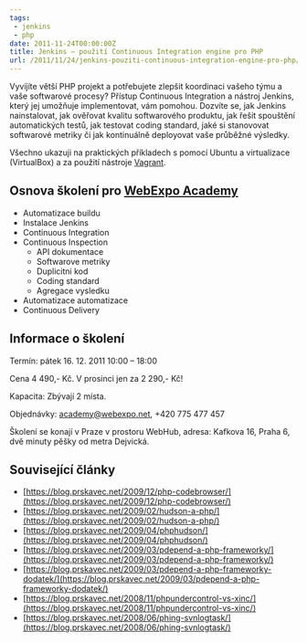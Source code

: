 ```yaml
---
tags:
 - jenkins
 - php
date: 2011-11-24T00:00:00Z
title: Jenkins – použití Continuous Integration engine pro PHP
url: /2011/11/24/jenkins-pouziti-continuous-integration-engine-pro-php/
---
```


Vyvíjíte větší PHP projekt a potřebujete zlepšit koordinaci vašeho týmu a vaše softwarové procesy? Přístup Continuous Integration a nástroj Jenkins, který jej umožňuje implementovat, vám pomohou. Dozvíte se, jak Jenkins nainstalovat, jak ověřovat kvalitu softwarového produktu, jak řešit spouštění automatických testů, jak testovat coding standard, jaké si stanovovat softwarové metriky či jak kontinuálně deployovat vaše průběžné výsledky.

<!--more-->

Všechno ukazuji na praktických příkladech s pomocí Ubuntu a virtualizace (VirtualBox) a za použití nástroje [Vagrant](https://www.vagrantup.com).

## Osnova školení pro [WebExpo Academy](https://webexpo.cz/blog/#prskavec)

- Automatizace buildu
- Instalace Jenkins
- Continuous Integration
- Continuous Inspection
	- API dokumentace
	- Softwarove metriky
	- Duplicitni kod
	- Coding standard
	- Agregace vysledku
- Automatizace automatizace
- Continuous Delivery

## Informace o školení

Termín: pátek 16. 12. 2011 10:00 – 18:00

Cena 4 490,- Kč. V prosinci jen za 2 290,- Kč!

Kapacita: Zbývají 2 místa.

Objednávky: <a href="mailto:academy@webexpo.net">academy@webexpo.net</a>, +420 775 477 457

Školení se konají v Praze v prostoru WebHub, adresa: Kafkova 16, Praha 6, dvě minuty pěšky od metra Dejvická.



## Související články

- [https://blog.prskavec.net/2009/12/php-codebrowser/](https://blog.prskavec.net/2009/12/php-codebrowser/)
- [https://blog.prskavec.net/2009/02/hudson-a-php/](https://blog.prskavec.net/2009/02/hudson-a-php/)
- [https://blog.prskavec.net/2009/04/phphudson/](https://blog.prskavec.net/2009/04/phphudson/)
- [https://blog.prskavec.net/2009/03/pdepend-a-php-frameworky/](https://blog.prskavec.net/2009/03/pdepend-a-php-frameworky/)
- [https://blog.prskavec.net/2009/03/pdepend-a-php-frameworky-dodatek/](https://blog.prskavec.net/2009/03/pdepend-a-php-frameworky-dodatek/)
- [https://blog.prskavec.net/2008/11/phpundercontrol-vs-xinc/](https://blog.prskavec.net/2008/11/phpundercontrol-vs-xinc/)
- [https://blog.prskavec.net/2008/06/phing-svnlogtask/](https://blog.prskavec.net/2008/06/phing-svnlogtask/)
